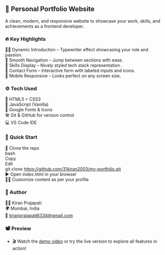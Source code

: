 ## 💼 Personal Portfolio Website
A clean, modern, and responsive website to showcase your work, skills, and achievements as a frontend developer.<br>

### 🔥 Key Highlights
🧑‍💻 Dynamic Introduction – Typewriter effect showcasing your role and passion.<br>
🧭 Smooth Navigation – Jump between sections with ease.<br>
🧰 Skills Display – Nicely styled tech stack representation.<br>
📧 Contact Form – Interactive form with labeled inputs and icons.<br>
🎨 Mobile Responsive – Looks perfect on any screen size.<br>

### ⚙️ Tech Used
🔧 HTML5 + CSS3<br>
🧠 JavaScript (Vanilla)<br>
🔡 Google Fonts & Icons<br>
🛠️ Git & GitHub for version control<br>
💻 VS Code IDE<br>

### 🚀 Quick Start
📁 Clone the repo<br>
bash<br>
Copy<br>
Edit<br>
git clone https://github.com/31kiran2003/my-portfolio.git<br>
▶️ Open index.html in your browser<br>
🧑‍🎨 Customize content as per your profile<br>

### 👤 Author
🙋‍♂️ Kiran Prajapati<br>
🌍 Mumbai, India<br>
📧 kiranprajapati6334@gmail.com<br>

### 📽️ Preview
* 🎬 Watch the [demo video](https://github.com/user-attachments/assets/9666d005-9afc-408f-a438-d624bb884c89) or try the live version to explore all features in action!<br>



